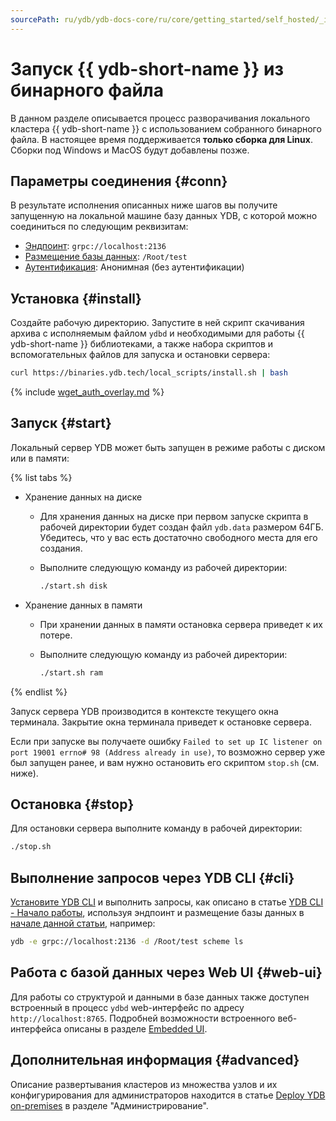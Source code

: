 ```yaml
---
sourcePath: ru/ydb/ydb-docs-core/ru/core/getting_started/self_hosted/_includes/ydb_local.md
---
```

# Запуск {{ ydb-short-name }} из бинарного файла

В данном разделе описывается процесс разворачивания локального кластера {{ ydb-short-name }} c использованием собранного бинарного файла. В настоящее время поддерживается **только сборка для Linux**. Сборки под Windows и MacOS будут добавлены позже.

## Параметры соединения {#conn}

В результате исполнения описанных ниже шагов вы получите запущенную на локальной машине базу данных YDB, с которой можно соединиться по следующим реквизитам:

- [Эндпоинт](../../../concepts/connect.md#endpoint): `grpc://localhost:2136`
- [Размещение базы данных](../../../concepts/connect.md#database): `/Root/test`
- [Аутентификация](../../../concepts/connect.md#auth-modes): Анонимная (без аутентификации)

## Установка {#install}

Создайте рабочую директорию. Запустите в ней скрипт скачивания архива с исполняемым файлом `ydbd` и необходимыми для работы {{ ydb-short-name }} библиотеками, а также набора скриптов и вспомогательных файлов для запуска и остановки сервера:

```bash
curl https://binaries.ydb.tech/local_scripts/install.sh | bash
```

{% include [wget_auth_overlay.md](wget_auth_overlay.md) %}

## Запуск {#start}

Локальный сервер YDB может быть запущен в режиме работы с диском или в памяти:

{% list tabs %}

- Хранение данных на диске

  - Для хранения данных на диске при первом запуске скрипта в рабочей директории будет создан файл `ydb.data` размером 64ГБ. Убедитесь, что у вас есть достаточно свободного места для его создания.

  - Выполните следующую команду из рабочей директории:

    ``` bash
    ./start.sh disk
    ```

- Хранение данных в памяти

  - При хранении данных в памяти остановка сервера приведет к их потере.

  - Выполните следующую команду из рабочей директории:

    ``` bash
    ./start.sh ram
    ```

{% endlist %}

Запуск сервера YDB производится в контексте текущего окна терминала. Закрытие окна терминала приведет к остановке сервера.

Если при запуске вы получаете ошибку `Failed to set up IC listener on port 19001 errno# 98 (Address already in use)`, то возможно сервер уже был запущен ранее, и вам нужно остановить его скриптом `stop.sh` (см. ниже).

## Остановка {#stop}

Для остановки сервера выполните команду в рабочей директории:

``` bash
./stop.sh
```

## Выполнение запросов через YDB CLI {#cli}

[Установите YDB CLI](../../../reference/ydb-cli/install.md) и выполнить запросы, как описано в статье [YDB CLI - Начало работы](../../cli.md), используя эндпоинт и размещение базы данных в [начале данной статьи](#conn), например:

```bash
ydb -e grpc://localhost:2136 -d /Root/test scheme ls
```

## Работа с базой данных через Web UI {#web-ui}

Для работы со структурой и данными в базе данных также доступен встроенный в процесс `ydbd` web-интерфейс по адресу `http://localhost:8765`. Подробней возможности встроенного веб-интерфейса описаны в разделе [Embedded UI](../../../maintenance/embedded_monitoring/ydb_monitoring.md).

## Дополнительная информация {#advanced}

Описание развертывания кластеров из множества узлов и их конфигурирования для администраторов находится в статье [Deploy YDB on-premises](../../../deploy/manual/deploy-ydb-on-premises.md) в разделе "Администрирование".